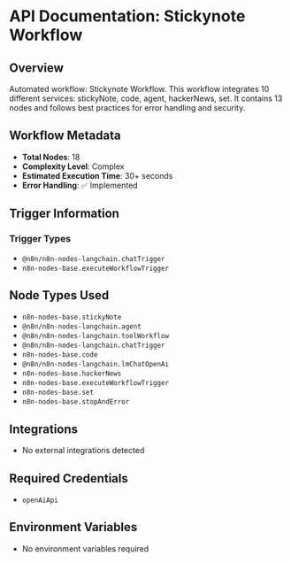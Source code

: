 # API Documentation: Stickynote Workflow

## Overview
Automated workflow: Stickynote Workflow. This workflow integrates 10 different services: stickyNote, code, agent, hackerNews, set. It contains 13 nodes and follows best practices for error handling and security.

## Workflow Metadata
- **Total Nodes**: 18
- **Complexity Level**: Complex
- **Estimated Execution Time**: 30+ seconds
- **Error Handling**: ✅ Implemented

## Trigger Information
### Trigger Types
- `@n8n/n8n-nodes-langchain.chatTrigger`
- `n8n-nodes-base.executeWorkflowTrigger`

## Node Types Used
- `n8n-nodes-base.stickyNote`
- `@n8n/n8n-nodes-langchain.agent`
- `@n8n/n8n-nodes-langchain.toolWorkflow`
- `@n8n/n8n-nodes-langchain.chatTrigger`
- `n8n-nodes-base.code`
- `@n8n/n8n-nodes-langchain.lmChatOpenAi`
- `n8n-nodes-base.hackerNews`
- `n8n-nodes-base.executeWorkflowTrigger`
- `n8n-nodes-base.set`
- `n8n-nodes-base.stopAndError`

## Integrations
- No external integrations detected

## Required Credentials
- `openAiApi`

## Environment Variables
- No environment variables required
